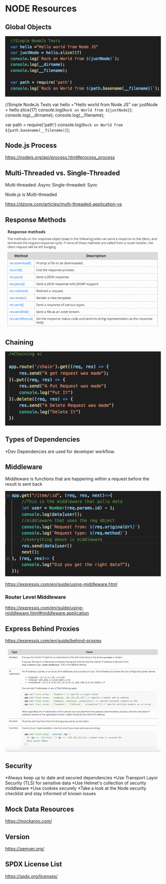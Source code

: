 # NODE Resources

## Global Objects
![global_methods](/public/global.png "Title is optional")


//Simple NodeJs Tests
var hello ="Hello world from Node JS"
var justNode = hello.slice(17)
console.log(`Rock on World from ${justNode}`);
console.log(__dirname);
console.log(__filename);

var path = require('path')
console.log(`Rock on World from ${path.basename(__filename)}`);

## Node.js Process
https://nodejs.org/api/process.html#process_process

## Multi-Threaded vs. Single-Threaded

Multi-threaded: Async
Single-threaded: Sync

Node.js is Multi-threaded

https://dzone.com/articles/multi-threaded-application-vs

## Response Methods

![res_methods](/public/res_methods.png "Title is optional")

## Chaining

![chaining](/public/chaining.png "Title is optional")

## Types of Dependencies

*Dev Dependencies are used for developer workflow. 

## Middleware

Middleware is functions that are happening within a request before the result is sent back

![Middleware](/public/middleware.png "Title is optional")

https://expressjs.com/en/guide/using-middleware.html

### Router Level Middleware

https://expressjs.com/en/guide/using-middleware.html#middleware.application

## Express Behind Proxies

https://expressjs.com/en/guide/behind-proxies

![Proxies](/public/proxies.png "Title is optional")

## Security

*Always keep up to date and secured dependencies
*Use Transport Layor Security (TLS) for sensitive data
*Use Helmet's collection of security middleware
*Use cookies securely
*Take a look at the Node security checklist and stay informed of known issues

## Mock Data Resources 

https://mockaroo.com/

## Version

https://semver.org/

## SPDX License List

https://spdx.org/licenses/

